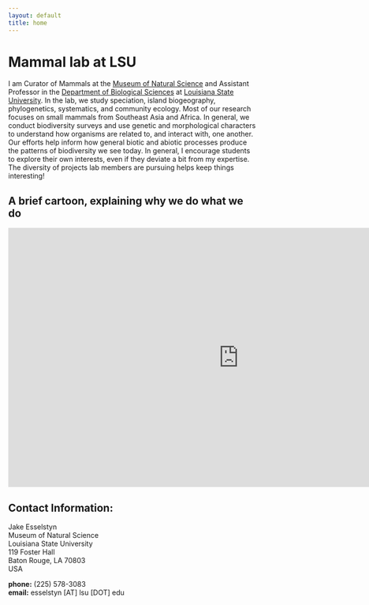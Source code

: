 ```yaml
---
layout: default
title: home
---
```

      
# Mammal lab at LSU
I am Curator of Mammals at the [Museum of Natural Science](https://www.lsu.edu/mns/) and Assistant Professor in the [Department of Biological Sciences](https://www.lsu.edu/science/biosci/) at [Louisiana State University](https://www.lsu.edu/). In the lab, we study speciation, island biogeography, phylogenetics, systematics, and community ecology.  Most of our research focuses on small mammals from Southeast Asia and Africa. In general, we conduct biodiversity surveys and use genetic and morphological characters to understand how organisms are related to, and interact with, one another.  Our efforts help inform how general biotic and abiotic processes produce the patterns of biodiversity we see today. In general, I encourage students to explore their own interests, even if they deviate a bit from my expertise. The diversity of projects lab members are pursuing helps keep things interesting!
  
## A brief cartoon, explaining why we do what we do
<iframe src="https://player.vimeo.com/video/131050377?byline=0&portrait=0" width="934" height="525" frameborder="0" webkitallowfullscreen mozallowfullscreen allowfullscreen></iframe>

  
## Contact Information:
Jake Esselstyn  
Museum of Natural Science  
Louisiana State University  
119 Foster Hall  
Baton Rouge, LA 70803  
USA  
  
**phone:** (225) 578-3083  
**email:** esselstyn [AT] lsu [DOT] edu

